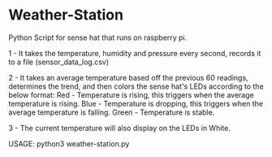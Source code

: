 # Weather-Station

Python Script for sense hat that runs on raspberry pi.

1  -  It takes the temperature, humidity and pressure every second, records it to a file (sensor_data_log.csv)

2  -  It takes an average temperature based off the previous 60 readings, determines the trend, and then colors the sense hat's LEDs according to the below format:
Red - Temperature is rising, this triggers when the average temperature is rising.
Blue - Temperature is dropping, this triggers when the average temperature is falling.
Green  -  Temperature is stable.

3  -  The current temperature will also display on the LEDs in White.



USAGE:
python3 weather-station.py

